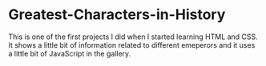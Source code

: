 # Greatest-Characters-in-History
This is one of the first projects I did when I started learning HTML and CSS. It shows a little bit of information related to different emeperors and it uses a little bit of JavaScript in the gallery.
